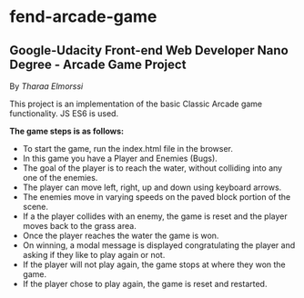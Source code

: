 # fend-arcade-game
Google-Udacity Front-end Web Developer Nano Degree - Arcade Game Project
------------------------------------------------------------------------
By _Tharaa Elmorssi_

This project is an implementation of the basic Classic Arcade game functionality. JS ES6 is used.

**The game steps is as follows:**

- To start the game, run the index.html file in the browser.
- In this game you have a Player and Enemies (Bugs).
- The goal of the player is to reach the water, without colliding into any one of the enemies.
- The player can move left, right, up and down using keyboard arrows.
- The enemies move in varying speeds on the paved block portion of the scene.
- If a the player collides with an enemy, the game is reset and the player moves back to the grass area.
- Once the player reaches the water the game is won.
- On winning, a modal message is displayed congratulating the player and asking if they like to play again or not.
- If the player will not play again, the game stops at where they won the game.
- If the player chose to play again, the game is reset and restarted.
